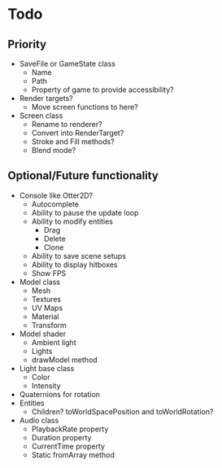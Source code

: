 # Todo

## Priority
* SaveFile or GameState class
    * Name
    * Path
    * Property of game to provide accessibility?
* Render targets?
    * Move screen functions to here?
* Screen class
    * Rename to renderer?
    * Convert into RenderTarget?
    * Stroke and Fill methods?
    * Blend mode?

## Optional/Future functionality
* Console like Otter2D?
    * Autocomplete
    * Ability to pause the update loop
    * Ability to modify entities
        * Drag
        * Delete
        * Clone
    * Ability to save scene setups
    * Ability to display hitboxes
    * Show FPS
* Model class
    * Mesh
    * Textures
    * UV Maps
    * Material
    * Transform
* Model shader
    * Ambient light
    * Lights
    * drawModel method
* Light base class
    * Color
    * Intensity
* Quaternions for rotation
* Entities
    * Children? toWorldSpacePosition and toWorldRotation?
* Audio class
    * PlaybackRate property
    * Duration property
    * CurrentTime property
    * Static fromArray method